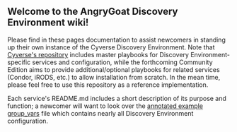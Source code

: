 ## Welcome to the AngryGoat Discovery Environment wiki!

Please find in these pages documentation to assist newcomers in standing up their own instance of the Cyverse Discovery Environment. Note that [Cyverse's repository](https://github.com/cyverse/DE/tree/master/ansible) includes master playbooks for Discovery Environment-specific services and configuration, while the forthcoming Community Edition aims to provide additional/optional playbooks for related services (Condor, iRODS, etc.) to allow installation from scratch. In the mean time, please feel free to use this repository as a reference implementation.

Each service's README.md includes a short description of its purpose and function; a newcomer will want to look over the [annotated example group_vars](https://github.com/angrygoat/DE/blob/master/ansible/docs/AnnotatedGroupVars) file which contains nearly all Discovery Environment configuration.
